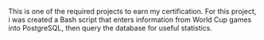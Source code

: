 This is one of the required projects to earn my certification. For this project, i was created a Bash script that enters information from World Cup games into PostgreSQL, then query the database for useful statistics.